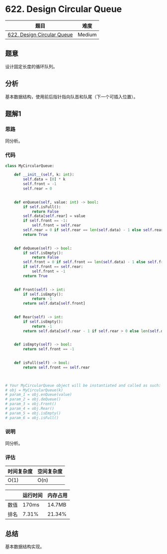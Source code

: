 # 622. Design Circular Queue

| 题目 | 难度 |
| ---- | ---- |
| [622. Design Circular Queue](https://leetcode.com/problems/design-circular-queue/) | Medium |

## 题意

设计固定长度的循环队列。

## 分析

基本数据结构，使用前后指针指向队首和队尾（下一个可插入位置）。

## 题解1

### 思路

同分析。

### 代码

```python
class MyCircularQueue:

    def __init__(self, k: int):
        self.data = [0] * k
        self.front = -1
        self.rear = 0
        

    def enQueue(self, value: int) -> bool:
        if self.isFull():
            return False
        self.data[self.rear] = value
        if self.front == -1:
            self.front = self.rear
        self.rear = 0 if self.rear == len(self.data) - 1 else self.rear + 1
        return True
        

    def deQueue(self) -> bool:
        if self.isEmpty():
            return False
        self.front = 0 if self.front == len(self.data) - 1 else self.front + 1
        if self.front == self.rear:
            self.front = -1
        return True
        

    def Front(self) -> int:
        if self.isEmpty():
            return -1
        return self.data[self.front]
        

    def Rear(self) -> int:
        if self.isEmpty():
            return -1
        return self.data[self.rear - 1 if self.rear > 0 else len(self.data) - 1]
        

    def isEmpty(self) -> bool:
        return self.front == -1
        

    def isFull(self) -> bool:
        return self.front == self.rear
        


# Your MyCircularQueue object will be instantiated and called as such:
# obj = MyCircularQueue(k)
# param_1 = obj.enQueue(value)
# param_2 = obj.deQueue()
# param_3 = obj.Front()
# param_4 = obj.Rear()
# param_5 = obj.isEmpty()
# param_6 = obj.isFull()
```

### 说明

同分析。

### 评估

| 时间复杂度 | 空间复杂度 |
| ---- | ---- |
| O(1) | O(n) |

| | 运行时间 | 内存占用 |
| ---- | ---- | ---- |
| 数值 | 170ms | 14.7MB |
| 排名 | 7.31% | 21.34% |

## 总结

基本数据结构实现。
